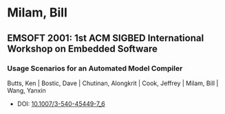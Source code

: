 # Milam, Bill

## EMSOFT 2001: 1st ACM SIGBED International Workshop on Embedded Software

### Usage Scenarios for an Automated Model Compiler
Butts, Ken | Bostic, Dave | Chutinan, Alongkrit | Cook, Jeffrey | Milam, Bill | Wang, Yanxin
* DOI: [10.1007/3-540-45449-7_6](https://doi.org/10.1007/3-540-45449-7_6)

